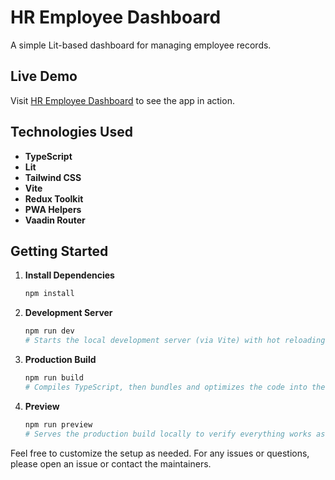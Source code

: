 # HR Employee Dashboard

A simple Lit-based dashboard for managing employee records.

## Live Demo

Visit [HR Employee Dashboard](https://hr-employee-dashboard.vercel.app/) to see the app in action.


## Technologies Used

- **TypeScript**
- **Lit**
- **Tailwind CSS**
- **Vite**
- **Redux Toolkit**
- **PWA Helpers**
- **Vaadin Router**

## Getting Started

1. **Install Dependencies**
   ```bash
   npm install

2. **Development Server**
   ```bash
   npm run dev
   # Starts the local development server (via Vite) with hot reloading.

3. **Production Build**
   ```bash
   npm run build
   # Compiles TypeScript, then bundles and optimizes the code into the dist folder.

4. **Preview**
   ```bash
   npm run preview
   # Serves the production build locally to verify everything works as expected.

Feel free to customize the setup as needed. For any issues or questions, please open an issue or contact the maintainers.